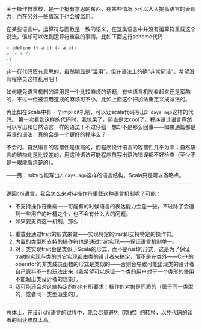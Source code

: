关于操作符重载，是一个挺有意思的东西，在某些情况下可以大大提高语言的表现力，而在另外一些情况下也会被滥用。

在某些语言中，运算符与函数是一致的语义，在这类语言中并没有运算符重载这个说法，但却可以做到运算符重载的事情。比如下面这行scheme代码：
```scheme
> (define (+ a b) (- a b))
> (+ 1 2)
-1
```
这一行代码蛮有意思的，虽然明显是“滥用”，但在语法上的确“非常简洁”。希望没有程序员这样乱用吧！

如何避免语言机制的滥用是一个比较麻烦的话题，有些语言机制看起来还是蛮酷的，不过一但被滥用造成的麻烦可不小。比如上面这个把加法重定义成减法的。

再比如在Scala中有一个implicit机制，可以让scala代码写出```2 days ago```这样的代码。 第一次看到这样的代码时，我惊呆了，简直是太cool了。程序设计语言竟然可以写出和自然语言一样的语法！不过仔细一想却不是那么回事——如果通篇都是英语的语法，真的会是一个更好的程序么？

不会的。自然语言的容错性是很高的，而程序设计语言的容错性几乎为零；自然语言的结构化是比较差的，用这种语法可能程序员写出语法错误都不好检查（至少不是一眼能看清楚的）。

——另：ruby也能写出```2.days.ago```这样的语言结构。Scala只是可以省略点。

---

说回chi语言，我会怎么来对待操作符重载这种语言机制呢？可能：
- 不支持操作符重载——可能有的时候语言的表达能力会差一些，不过除了会遭到一些用户的吐槽之个，也不会有什么大的问题。
- 如果要支持这一机制，那么：

1. 重载会通过trait的形式来做——实现特定的trait即支持特定的操作符。
2. 内置的类型所支持的操作符也是通过trait实现——保证语言机制单一。
3. 对于类实现trait会是类似于Scala的形式，而不是rust的形式，这是为了保证trait的实现与类的其它实现都由类的设计者来搞定，而不是在类外——C++的operator的非类成员函数的形式是类似的——否则会导致可能出现类的设计者自己意料不一的玩法出来（我希望可以保证一个类的用户对于一个类形的使用不能超出类设计者的想象）。
4. 我可能还会对这些特定的trait有所要求：操作的对象是同质的（属于同一类型的，或者同一类型派生的）。

---

总体上，在设计chi语言的过程中，我会尽量避免【隐式】的转换，以免代码的读者的阅读难度太高。
